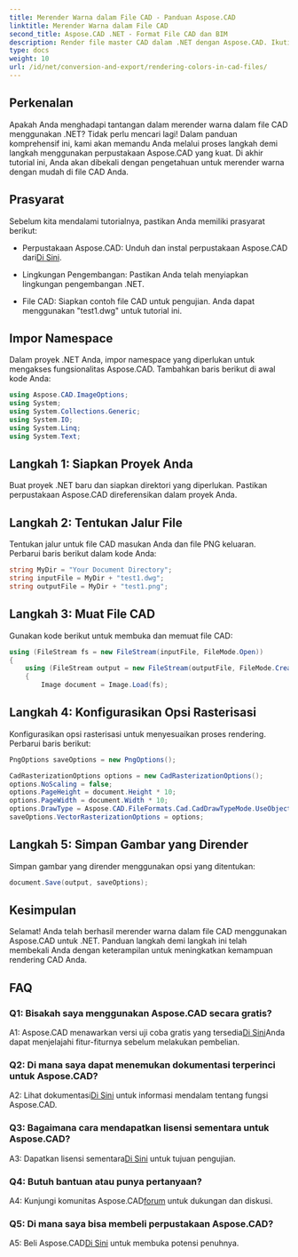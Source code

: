 ```yaml
---
title: Merender Warna dalam File CAD - Panduan Aspose.CAD
linktitle: Merender Warna dalam File CAD
second_title: Aspose.CAD .NET - Format File CAD dan BIM
description: Render file master CAD dalam .NET dengan Aspose.CAD. Ikuti panduan langkah demi langkah kami untuk mendapatkan warna yang cerah.
type: docs
weight: 10
url: /id/net/conversion-and-export/rendering-colors-in-cad-files/
---
```

## Perkenalan

Apakah Anda menghadapi tantangan dalam merender warna dalam file CAD menggunakan .NET? Tidak perlu mencari lagi! Dalam panduan komprehensif ini, kami akan memandu Anda melalui proses langkah demi langkah menggunakan perpustakaan Aspose.CAD yang kuat. Di akhir tutorial ini, Anda akan dibekali dengan pengetahuan untuk merender warna dengan mudah di file CAD Anda.

## Prasyarat

Sebelum kita mendalami tutorialnya, pastikan Anda memiliki prasyarat berikut:

-  Perpustakaan Aspose.CAD: Unduh dan instal perpustakaan Aspose.CAD dari[Di Sini](https://releases.aspose.com/cad/net/).

- Lingkungan Pengembangan: Pastikan Anda telah menyiapkan lingkungan pengembangan .NET.

- File CAD: Siapkan contoh file CAD untuk pengujian. Anda dapat menggunakan "test1.dwg" untuk tutorial ini.

## Impor Namespace

Dalam proyek .NET Anda, impor namespace yang diperlukan untuk mengakses fungsionalitas Aspose.CAD. Tambahkan baris berikut di awal kode Anda:

```csharp
using Aspose.CAD.ImageOptions;
using System;
using System.Collections.Generic;
using System.IO;
using System.Linq;
using System.Text;
```

## Langkah 1: Siapkan Proyek Anda

Buat proyek .NET baru dan siapkan direktori yang diperlukan. Pastikan perpustakaan Aspose.CAD direferensikan dalam proyek Anda.

## Langkah 2: Tentukan Jalur File

Tentukan jalur untuk file CAD masukan Anda dan file PNG keluaran. Perbarui baris berikut dalam kode Anda:

```csharp
string MyDir = "Your Document Directory";
string inputFile = MyDir + "test1.dwg";
string outputFile = MyDir + "test1.png";
```

## Langkah 3: Muat File CAD

Gunakan kode berikut untuk membuka dan memuat file CAD:

```csharp
using (FileStream fs = new FileStream(inputFile, FileMode.Open))
{
    using (FileStream output = new FileStream(outputFile, FileMode.Create))
    {
        Image document = Image.Load(fs);
```

## Langkah 4: Konfigurasikan Opsi Rasterisasi

Konfigurasikan opsi rasterisasi untuk menyesuaikan proses rendering. Perbarui baris berikut:

```csharp
PngOptions saveOptions = new PngOptions();

CadRasterizationOptions options = new CadRasterizationOptions();
options.NoScaling = false;
options.PageHeight = document.Height * 10;
options.PageWidth = document.Width * 10;
options.DrawType = Aspose.CAD.FileFormats.Cad.CadDrawTypeMode.UseObjectColor;
saveOptions.VectorRasterizationOptions = options;
```

## Langkah 5: Simpan Gambar yang Dirender

Simpan gambar yang dirender menggunakan opsi yang ditentukan:

```csharp
document.Save(output, saveOptions);
```

## Kesimpulan

Selamat! Anda telah berhasil merender warna dalam file CAD menggunakan Aspose.CAD untuk .NET. Panduan langkah demi langkah ini telah membekali Anda dengan keterampilan untuk meningkatkan kemampuan rendering CAD Anda.

## FAQ

### Q1: Bisakah saya menggunakan Aspose.CAD secara gratis?

 A1: Aspose.CAD menawarkan versi uji coba gratis yang tersedia[Di Sini](https://releases.aspose.com/)Anda dapat menjelajahi fitur-fiturnya sebelum melakukan pembelian.

### Q2: Di mana saya dapat menemukan dokumentasi terperinci untuk Aspose.CAD?

 A2: Lihat dokumentasi[Di Sini](https://reference.aspose.com/cad/net/) untuk informasi mendalam tentang fungsi Aspose.CAD.

### Q3: Bagaimana cara mendapatkan lisensi sementara untuk Aspose.CAD?

 A3: Dapatkan lisensi sementara[Di Sini](https://purchase.aspose.com/temporary-license/) untuk tujuan pengujian.

### Q4: Butuh bantuan atau punya pertanyaan?

 A4: Kunjungi komunitas Aspose.CAD[forum](https://forum.aspose.com/c/cad/19) untuk dukungan dan diskusi.

### Q5: Di mana saya bisa membeli perpustakaan Aspose.CAD?

 A5: Beli Aspose.CAD[Di Sini](https://purchase.aspose.com/buy) untuk membuka potensi penuhnya.